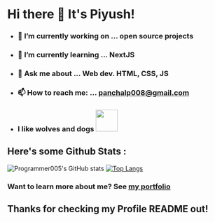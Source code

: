 # Hi there 👋 It's Piyush!

- ### 🔭 I’m currently working on ... open source projects 
- ### 🌱 I’m currently learning ... NextJS
- ### 💬 Ask me about ... Web dev. HTML, CSS, JS
- ### 📫 How to reach me: ... panchalp008@gmail.com
- ### I like wolves and dogs <img src= "https://orig08.deviantart.net/0740/f/2016/234/9/7/__dear_you___fursona_meme__wolf_dance__by_foxstory-daea1t9.png" height= "50" width= "50">
                                                              
## Here's some Github Stats : 

![Programmer005's GitHub stats](https://github-readme-stats.vercel.app/api?username=Programmer005&show_icons=true&theme=tokyonight)
[![Top Langs](https://github-readme-stats.vercel.app/api/top-langs/?username=Programmer005&layout=compact)](https://github.com/anuraghazra/github-readme-stats)

### Want to learn more about me? See [my portfolio](https://piyush-008.netlify.app/)

## Thanks for checking my Profile README out!




